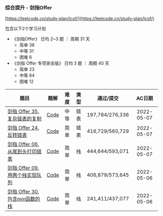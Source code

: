 
### 综合提升 - 剑指Offer

[https://leetcode.cn/study-plan/lcof/](https://leetcode.cn/study-plan/lcof/)

包含以下2个学习计划

 - 《剑指Offer》 日均 2~3 题 ｜ 周期 31 天 
    - 简单 38
    - 中等 31
    - 困难 6
 - 《剑指 Offer 专项突击版》 日均 3 题 ｜ 周期 40 天
     - 简单 23
     - 中等 84
     - 困难 12

<!--| []() | [Code]() |  |  |  | 2022-05- | -->

| 题目 | 题解 | 难度 | 类型 | 通过/提交 | AC日期 |
|----|----|:----:|:----:|:----:|:----:|
| [剑指 Offer 35. 复杂链表的复制](https://leetcode.cn/problems/fu-za-lian-biao-de-fu-zhi-lcof/) | [Code](剑指%20Offer%2035.%20复杂链表的复制.php) | 中等 | 链表 | 197,784/276,336 | 2022-05-07 |
| [剑指 Offer 24. 反转链表](https://leetcode.cn/problems/fan-zhuan-lian-biao-lcof/) | [Code](剑指%20Offer%2024.%20反转链表.php) | 简单 | 链表 | 416,729/560,729 | 2022-05-07 |
| [剑指 Offer 06. 从尾到头打印链表](https://leetcode.cn/problems/cong-wei-dao-tou-da-yin-lian-biao-lcof/) | [Code](剑指%20Offer%2006.%20从尾到头打印链表.php) | 简单 | 栈 | 444,644/593,071 | 2022-05-07 |
| [剑指 Offer 09. 用两个栈实现队列](https://leetcode.cn/problems/yong-liang-ge-zhan-shi-xian-dui-lie-lcof/) | [Code](剑指%20Offer%2009.%20用两个栈实现队列.php) | 简单 | 栈 | 406,879/573,645 | 2022-05-06 |
| [剑指 Offer 30. 包含min函数的栈](https://leetcode.cn/problems/bao-han-minhan-shu-de-zhan-lcof/) | [Code](剑指%20Offer%2030.%20包含min函数的栈.php) | 简单 | 栈 | 241,411/437,077 | 2022-05-06 |